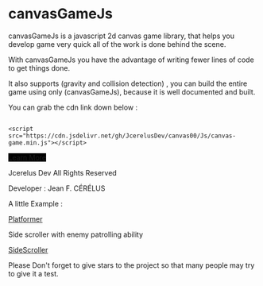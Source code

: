 # canvasGameJs

 canvasGameJs is a javascript 2d canvas game library,
 that helps you develop game very quick all of the work is done behind the scene. 

With canvasGameJs you have the advantage of writing fewer lines of code to get
things done.

It also supports (gravity and collision detection) ,
you can build the entire game using only (canvasGameJs),
because it is well documented and built.



You can grab the cdn link down below :
<pre><code>
&lt;script src="https://cdn.jsdelivr.net/gh/JcerelusDev/canvas00/Js/canvas-game.min.js"&gt;&lt;/script&gt;
</code></pre>



<a style="background:black" href="https://github.com/JcerelusDev/canvas00/wiki">Learn More </a>



Jcerelus Dev All Rights Reserved 

Developer : Jean F. CÉRÉLUS


A little Example :

<a href="https://youtu.be/oorf3LWWDLk">Platformer</a>

Side scroller with enemy patrolling ability

<a href="https://youtu.be/XIEtt4GH_Mo">SideScroller</a>

Please Don't forget to give stars to the project so that many people may try to give it a test.
